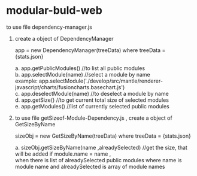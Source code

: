 # modular-buld-web
to use file dependency-manager.js<br>

1. create a object of DependencyManager<br>
   
   app = new DependencyManager(treeData) where treeData = {stats.json}<br>
   
   a. app.getPublicModules() //to list all public modules<br>
   b. app.selectModule(name) //select a module by name<br>
       example: app.selectModule('./develop/src/mantle/renderer-javascript/charts/fusioncharts.basechart.js')<br>
   c. app.deselectModule(name) //to deselect a module by name<br>
   d. app.getSize() //to get current total size of selected modules<br>
   e. app.getModules() //list of currently selected public modules<br>
   
2. to use file getSizeof-Module-Dependency.js , create a object of GetSizeByName<br>

    sizeObj = new GetSizeByName(treeData) where treeData = {stats.json}<br>
    
    a. sizeObj.getSizeByName(name ,alreadySelected) //get the size, that will be added if module.name = name ,<br>when there is list of alreadySelected public modules where name is module name and alreadySelected is array of module names
